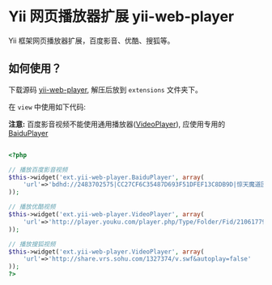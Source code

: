 # Yii 网页播放器扩展 yii-web-player

Yii 框架网页播放器扩展，百度影音、优酷、搜狐等。

## 如何使用？

下载源码 [yii-web-player](http://git.oschina.net/dizhang/yii-web-player/repository/archive?ref=master), 解压后放到 `extensions` 文件夹下。

在 `view` 中使用如下代码:

**注意:** 百度影音视频不能使用通用播放器([VideoPlayer](http://git.oschina.net/dizhang/yii-web-player/blob/master/VideoPlayer.php)), 应使用专用的 [BaiduPlayer](http://git.oschina.net/dizhang/yii-web-player/blob/master/BaiduPlayer.php)


```php

<?php

// 播放百度影音视频
$this->widget('ext.yii-web-player.BaiduPlayer', array(
    'url'=>'bdhd://2483702575|CC27CF6C35487D693F51DFEF13C8DB9D|惊天魔道团BD1280超清中英双字无剪辑版[www.quanji.com].mkv'
));

// 播放优酷视频
$this->widget('ext.yii-web-player.VideoPlayer', array(
    'url'=>'http://player.youku.com/player.php/Type/Folder/Fid/21061779/Ob/1/sid/XNjQxMjI5MTc2/v.swf'
));

// 播放搜狐视频
$this->widget('ext.yii-web-player.VideoPlayer', array(
    'url'=>'http://share.vrs.sohu.com/1327374/v.swf&autoplay=false'
));
?>
```